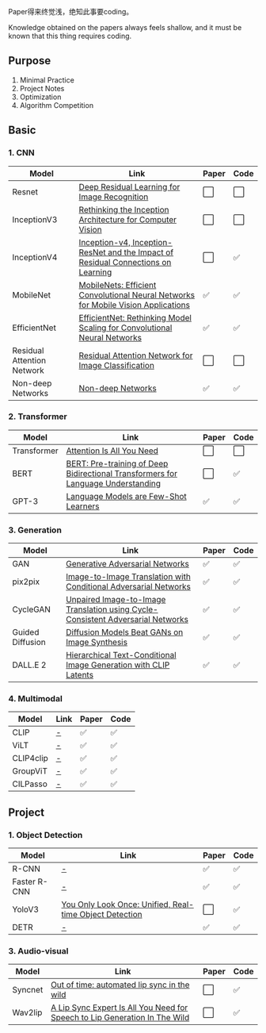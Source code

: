 <!--
 * @Author: Jiayi Liu
 * @Date: 2022-10-02 08:25:41
 * @LastEditors: Jiayi Liu
 * @LastEditTime: 2022-11-17 14:34:06
 * @FilePath: /private_jacieliu/DL-paper-implementation/README.md
 * @Description: 
 * Copyright (c) 2022 by JiayiLiu, All Rights Reserved. 
-->
Paper得来终觉浅，绝知此事要coding。

Knowledge obtained on the papers always feels shallow, and it must be known that this thing requires coding.

## Purpose

1. Minimal Practice
2. Project Notes
3. Optimization
4. Algorithm Competition

## Basic

### 1. CNN

| Model   | Link   | Paper  | Code  |
| ----  | ----  | ----  | ----  |
| Resnet  | [Deep Residual Learning for Image Recognition](https://arxiv.org/abs/1512.03385v1)  | :white_large_square: | :white_large_square: |
| InceptionV3  | [Rethinking the Inception Architecture for Computer Vision](https://arxiv.org/abs/1512.00567v3)  | :white_large_square: | :white_large_square: |
| InceptionV4  | [Inception-v4, Inception-ResNet and the Impact of Residual Connections on Learning](https://arxiv.org/abs/1602.07261)  | :white_large_square: | :white_check_mark: |
| MobileNet  | [MobileNets: Efficient Convolutional Neural Networks for Mobile Vision Applications](https://arxiv.org/abs/1704.04861)  | :white_check_mark: | :white_check_mark: |
| EfficientNet  | [EfficientNet: Rethinking Model Scaling for Convolutional Neural Networks](https://arxiv.org/abs/1905.11946)  | :white_check_mark: | :white_check_mark: |
| Residual Attention Network  | [Residual Attention Network for Image Classification](https://arxiv.org/abs/1704.06904)  | :white_large_square: | :white_large_square: |
| Non-deep Networks  | [Non-deep Networks](https://arxiv.org/abs/2110.07641)  | :white_check_mark: | :white_check_mark: |
### 2. Transformer

| Model   | Link   | Paper  | Code  |
| ----  | ----  | ----  | ----  |
| Transformer  | [Attention Is All You Need](https://arxiv.org/abs/1706.03762)  | :white_large_square: | :white_large_square: |
| BERT  | [BERT: Pre-training of Deep Bidirectional Transformers for Language Understanding](https://arxiv.org/abs/1810.04805)  | :white_large_square: | :white_check_mark: |
| GPT-3  | [Language Models are Few-Shot Learners](https://arxiv.org/abs/2005.14165)  | :white_check_mark: | :white_check_mark: |

### 3. Generation

| Model   | Link   | Paper  | Code  |
| ----  | ----  | ----  | ----  |
| GAN  | [Generative Adversarial Networks](https://arxiv.org/abs/1406.2661)  | :white_check_mark: | :white_check_mark: |
| pix2pix  | [Image-to-Image Translation with Conditional Adversarial Networks](https://arxiv.org/abs/1611.07004)  | :white_check_mark: | :white_check_mark: |
| CycleGAN  | [Unpaired Image-to-Image Translation using Cycle-Consistent Adversarial Networks](https://arxiv.org/abs/1703.10593)  | :white_check_mark: | :white_check_mark: |
| Guided Diffusion  | [Diffusion Models Beat GANs on Image Synthesis](https://arxiv.org/abs/2105.05233)  | :white_check_mark: | :white_check_mark: |
| DALL.E 2  | [Hierarchical Text-Conditional Image Generation with CLIP Latents](https://arxiv.org/abs/2204.06125)  | :white_check_mark: | :white_check_mark: |

### 4. Multimodal

| Model   | Link   | Paper  | Code  |
| ----  | ----  | ----  | ----  |
| CLIP  | [-](https://arxiv.org/abs/1406.2661)  | :white_check_mark: | :white_check_mark: |
| ViLT  | [-](https://arxiv.org/abs/1611.07004)  | :white_check_mark: | :white_check_mark: |
| CLIP4clip  | [-](https://arxiv.org/abs/1703.10593)  | :white_check_mark: | :white_check_mark: |
| GroupViT  | [-](https://arxiv.org/abs/2105.05233)  | :white_check_mark: | :white_check_mark: |
| CILPasso  | [-](https://arxiv.org/abs/2204.06125)  | :white_check_mark: | :white_check_mark: |

## Project
### 1. Object Detection

| Model   | Link   | Paper  | Code  |
| ----  | ----  | ----  | ----  |
| R-CNN  | [-](https://arxiv.org/abs/1406.2661)  | :white_check_mark: | :white_check_mark: |
| Faster R-CNN  | [-](https://arxiv.org/abs/1611.07004)  | :white_check_mark: | :white_check_mark: |
| YoloV3  | [You Only Look Once: Unified, Real-time Object Detection](https://www.cv-foundation.org/openaccess/content_cvpr_2016/html/Redmon_You_Only_Look_CVPR_2016_paper.html)  | :white_large_square: | :white_check_mark: |
| DETR  | [-](https://arxiv.org/abs/2105.05233)  | :white_check_mark: | :white_check_mark: |

### 3. Audio-visual

| Model   | Link   | Paper  | Code  |
| ----  | ----  | ----  | ----  |
| Syncnet  | [Out of time: automated lip sync in the wild](https://link.springer.com/chapter/10.1007/978-3-319-54427-4_19)  | :white_large_square: | :white_check_mark: |
| Wav2lip  | [A Lip Sync Expert Is All You Need for Speech to Lip Generation In The Wild](https://arxiv.org/abs/2008.10010)  | :white_large_square: | :white_check_mark: |